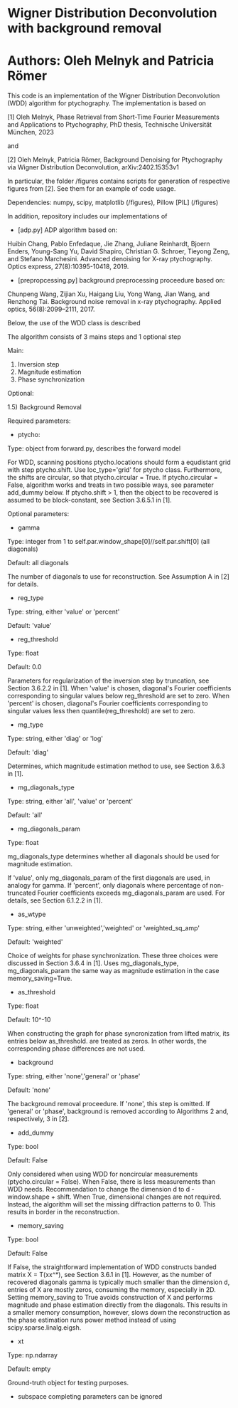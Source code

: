 # Wigner Distribution Deconvolution with background removal  
# Authors: Oleh Melnyk and Patricia Römer

This code is an implementation of the Wigner Distribution Deconvolution (WDD) algorithm for ptychography. The implementation is based on 

[1] Oleh Melnyk, Phase Retrieval from Short-Time Fourier Measurements and Applications to Ptychography, PhD thesis, Technische Universität München, 2023

and

[2] Oleh Melnyk, Patricia Römer, Background Denoising for Ptychography via Wigner Distribution Deconvolution, arXiv:2402.15353v1

In particular, the folder /figures contains scripts for generation of respective figures from [2]. See them for an example of code usage.

Dependencies: numpy, scipy, matplotlib (/figures), Pillow [PIL] (/figures)

In addition, repository includes our implementations of

- [adp.py] ADP algorithm based on:

Huibin Chang, Pablo Enfedaque, Jie Zhang, Juliane Reinhardt, Bjoern Enders, Young-Sang Yu, David Shapiro, Christian G. Schroer, Tieyong Zeng, and Stefano Marchesini. Advanced denoising for X-ray ptychography. Optics express, 27(8):10395-10418, 2019.
  
- [prepropcessing.py] background preprocessing proceedure based on:

Chunpeng Wang, Zijian Xu, Haigang Liu, Yong Wang, Jian Wang, and Renzhong Tai. Background noise removal in x-ray ptychography. Applied optics, 56(8):2099–2111, 2017.

Below, the use of the WDD class is described 

The algorithm consists of 3 mains steps and 1 optional step

Main: 

1) Inversion step
2) Magnitude estimation
3) Phase synchronization

Optional:

1.5) Background Removal    
 
Required parameters:

- ptycho: 

Type: object from forward.py, describes the forward model 

For WDD, scanning positions ptycho.locations should form a equdistant grid with step ptycho.shift. Use loc_type='grid' for ptycho class. 
Furthermore, the shifts are circular, so that ptycho.circular = True. 
If ptycho.circular = False, algorithm works and treats in two possible ways, see parameter add_dummy below. 
If ptycho.shift > 1, then the object to be recovered is assumed to be block-constant, see Section 3.6.5.1 in [1].    

Optional parameters:

- gamma 

Type: integer from 1 to self.par.window_shape[0]//self.par.shift[0] (all diagonals)

Default: all diagonals

The number of diagonals to use for reconstruction. See Assumption A in [2] for details.
 
- reg_type

Type: string, either 'value' or 'percent'

Default: 'value'

- reg_threshold

Type: float  

Default: 0.0

Parameters for regularization of the inversion step by truncation, see Section 3.6.2.2 in [1]. 
When 'value' is chosen, diagonal's Fourier coefficients corresponding to singular values below reg_threshold are set to zero.
When 'percent' is chosen, diagonal's Fourier coefficients corresponding to singular values less then quantile(reg_threshold) are set to zero. 

- mg_type

Type: string, either 'diag' or 'log'

Default: 'diag'

Determines, which magnitude estimation method to use, see Section 3.6.3 in [1].

- mg_diagonals_type

Type: string, either 'all', 'value' or 'percent'

Default: 'all'

- mg_diagonals_param

Type: float 

mg_diagonals_type determines whether all diagonals should be used for magnitude estimation. 

If 'value', only mg_diagonals_param of the first diagonals are used, in analogy for gamma. 
If 'percent', only diagonals where percentage of non-truncated Fourier coefficients exceeds mg_diagonals_param are used.
For details, see Section 6.1.2.2 in [1].

- as_wtype

Type: string, either 'unweighted','weighted' or 'weighted_sq_amp'

Default: 'weighted'

Choice of weights for phase synchronization. These three choices were discussed in Section 3.6.4 in [1].
Uses mg_diagonals_type, mg_diagonals_param the same way as magnitude estimation in the case memory_saving=True. 

- as_threshold

Type: float 

Default: 10^-10

When constructing the graph for phase syncronization from lifted matrix, its entries below as_threshold. 
are treated as zeros. In other words, the corresponding phase differences are not used.

- background 

Type: string, either 'none','general' or 'phase'

Default: 'none'

The background removal proceedure. If 'none', this step is omitted. If 'general' or 'phase', background is removed according to Algorithms 2 and, respectively, 3 in [2]. 

 
- add_dummy

Type: bool

Default: False

Only considered when using WDD for noncircular measurements (ptycho.circular = False).
When False, there is less measurements than WDD needs. Recommendation to change the dimension d to d - window.shape + shift.
When True, dimensional changes are not required. Instead, the algorithm will set the missing diffraction patterns to 0. This results in border in the reconstruction.

- memory_saving

Type: bool

Default: False

If False, the straightforward implementation of WDD constructs banded matrix X = T(xx^*), see Section 3.6.1 in [1]. However, as the number of recovered diagonals gamma is typically much smaller than the dimension d, entries of X are mostly zeros, consuming the memory, especially in 2D. Setting memory_saving to True avoids construction of X and performs magnitude and phase estimation directly from the diagonals. This results in a smaller memory consumption, however, slows down the reconstruction as the phase estimation runs power method instead of using scipy.sparse.linalg.eigsh.    

- xt

Type: np.ndarray

Default: empty

Ground-truth object for testing purposes.

- subspace completing parameters can be ignored

